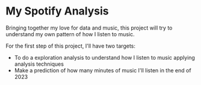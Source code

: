 # My Spotify Analysis
Bringing together my love for data and music, this project will try to understand my own pattern of how I listen to music.

For the first step of this project, I'll have two targets:

- To do a exploration analysis to understand how I listen to music applying analysis techniques
- Make a prediction of how many minutes of music I'll listen in the end of 2023
